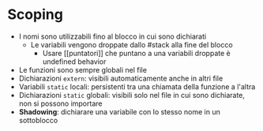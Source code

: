 # Scoping

- I nomi sono utilizzabili fino al blocco in cui sono dichiarati
	- Le variabili vengono droppate dallo #stack alla fine del blocco
		- Usare [[puntatori]] che puntano a una variabili droppate è undefined behavior
- Le funzioni sono sempre globali nel file
- Dichiarazioni `extern`: visibili automaticamente anche in altri file
- Variabili `static` locali: persistenti tra una chiamata della funzione a l'altra
- Dichiarazioni `static` globali: visibili solo nel file in cui sono dichiarate, non si possono importare
- **Shadowing**: dichiarare una variabile con lo stesso nome in un sottoblocco